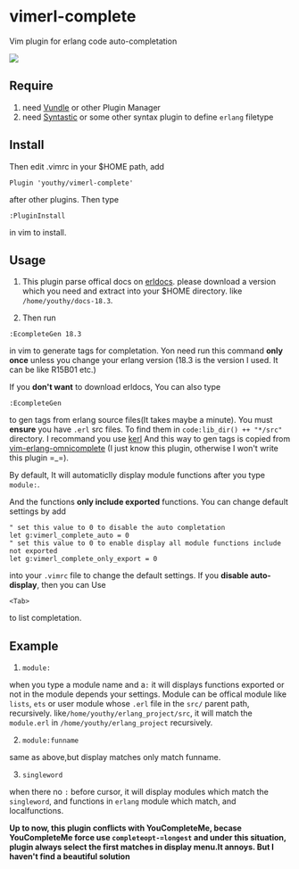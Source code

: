 # vimerl-complete
Vim plugin for erlang code auto-completation

![](http://i1156.photobucket.com/albums/p578/crossshura/optimized2_zpszcg8yvwx.gif)
## Require
1. need [Vundle](https://github.com/VundleVim/Vundle.vim) or other Plugin Manager
2. need [Syntastic](https://github.com/scrooloose/syntastic) or some other syntax
plugin to define `erlang` filetype

## Install
Then edit .vimrc in your $HOME path, add 
```
Plugin 'youthy/vimerl-complete'
```` 

after other plugins. Then type
```
:PluginInstall
```` 

in vim to install.


## Usage
1. This plugin parse offical docs on [erldocs](http://erldocs.com/). please download a version which you need and extract into your
$HOME directory. like `/home/youthy/docs-18.3`.

2. Then run 
```
:EcompleteGen 18.3
```

in vim to generate tags for completation. Yon need run this command **only once** unless you change your erlang version
(18.3 is the version I used. It can be like R15B01 etc.)

If you **don't want** to download erldocs, You can also type
```
:EcompleteGen
```

to gen tags from erlang source files(It takes maybe a minute). You must **ensure** you have `.erl` src files. To find them in `code:lib_dir() ++ "*/src"` directory.
I recommand you use [kerl](https://github.com/kerl/kerl)
And this way to gen tags is copied from [vim-erlang-omnicomplete](https://github.com/vim-erlang/vim-erlang-omnicomplete)
(I just know this plugin, otherwise I won't write this plugin =_=).

By default, It will automaticlly display module functions after you type `module:`.

And the functions **only include exported** functions. You can change default settings by add
```
" set this value to 0 to disable the auto completation
let g:vimerl_complete_auto = 0
" set this value to 0 to enable display all module functions include not exported
let g:vimerl_complete_only_export = 0
```

into your `.vimrc` file to change the default settings.
If you **disable auto-display**, then you can Use 
```
<Tab>
``` 

to list completation. 

## Example
1. `module:` 

when you type a module name and a`:` it will displays functions exported or not in the module 
depends your settings. Module can be offical module like `lists`, `ets` or user module whose `.erl` file in the 
`src/` parent path, recursively.
like`/home/youthy/erlang_project/src`, it will match the `module.erl` in `/home/youthy/erlang_project` recursively.

2. `module:funname`

same as above,but display matches only match funname.

3. `singleword`

when there no `:` before cursor, it will display modules which match the `singleword`, and functions in `erlang` module
which match, and localfunctions.

**Up to now, this plugin conflicts with YouCompleteMe, becase YouCompleteMe force use `completeopt-=longest`
and under this situation, plugin always select the first matches in display menu.It annoys. But I haven't find
a beautiful solution**


